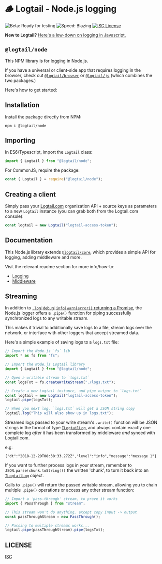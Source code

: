 # 🪵 Logtail - Node.js logging

![Beta: Ready for testing](https://img.shields.io/badge/early_release-beta-green.svg)
![Speed: Blazing](https://img.shields.io/badge/speed-blazing%20%F0%9F%94%A5-brightgreen.svg)
[![ISC License](https://img.shields.io/badge/license-ISC-ff69b4.svg)](LICENSE.md)

**New to Logtail?** [Here's a low-down on logging in Javascript.](https://github.com/logtail/logtail-js)

## `@logtail/node`

This NPM library is for logging in Node.js.

If you have a universal or client-side app that requires logging in the browser, check out [`@logtail/browser`](https://github.com/logtail/logtail-js/tree/master/packages/browser) or [`@logtail/js`](https://github.com/logtail/logtail-js/tree/master/packages/js) (which combines the two packages.)

Here's how to get started:

## Installation

Install the package directly from NPM:

```
npm i @logtail/node
```

## Importing

In ES6/Typescript, import the `Logtail` class:

```typescript
import { Logtail } from "@logtail/node";
```

For CommonJS, require the package:

```js
const { Logtail } = require("@logtail/node");
```

## Creating a client

Simply pass your [Logtail.com](https://logtail.com) organization API + source keys as parameters to a new `Logtail` instance (you can grab both from the Logtail.com console):

```typescript
const logtail = new Logtail("logtail-access-token");
```

## Documentation

This Node.js library extends [`@logtail/core`](https://github.com/logtail/logtail-js/tree/master/packages/core), which provides a simple API for logging, adding middleware and more.

Visit the relevant readme section for more info/how-to:

- [Logging](https://github.com/logtail/logtail-js/tree/master/packages/core#logging)
- [Middleware](https://github.com/logtail/logtail-js/tree/master/packages/core#middleware)

## Streaming

In addition to [`.log|debug|info|warn|error()` returning a Promise](https://github.com/logtail/logtail-js/tree/master/packages/core#logging), the Node.js logger offers a `.pipe()` function for piping successfully synchronized logs to any writable stream.

This makes it trivial to additionally save logs to a file, stream logs over the network, or interface with other loggers that accept streamed data.

Here's a simple example of saving logs to a `logs.txt` file:

```typescript
// Import the Node.js `fs` lib
import * as fs from "fs";

// Import the Node.js Logtail library
import { Logtail } from "@logtail/node";

// Open a writable stream to `logs.txt`
const logsTxt = fs.createWriteStream("./logs.txt");

// Create a new Logtail instance, and pipe output to `logs.txt`
const logtail = new Logtail("logtail-access-token");
logtail.pipe(logsTxt);

// When you next log, `logs.txt` will get a JSON string copy
logtail.log("This will also show up in logs.txt");
```

Streamed logs passed to your write stream's `.write()` function will be JSON strings in the format of type [`ILogtailLog`](https://github.com/logtail/logtail-js/tree/master/packages/types#ilogtaillog), and always contain exactly one complete log _after_ it has been transformed by middleware _and_ synced with Logtail.com.

e.g:

```text
{"dt":"2018-12-29T08:38:33.272Z","level":"info","message":"message 1"}
```

If you want to further process logs in your stream, remember to `JSON.parse(chunk.toString())` the written 'chunk', to turn it back into an [`ILogtailLog`](https://github.com/logtail/logtail-js/tree/master/packages/types#ilogtaillog) object.

Calls to `.pipe()` will return the passed writable stream, allowing you to chain multiple `.pipe()` operations or access any other stream function:

```typescript
// Import a 'pass-through' stream, to prove it works
import { PassThrough } from "stream";

// This stream won't do anything, except copy input -> output
const passThroughStream = new PassThrough();

// Passing to multiple streams works...
logtail.pipe(passThroughStream).pipe(logsTxt);
```

## LICENSE

[ISC](LICENSE.md)

